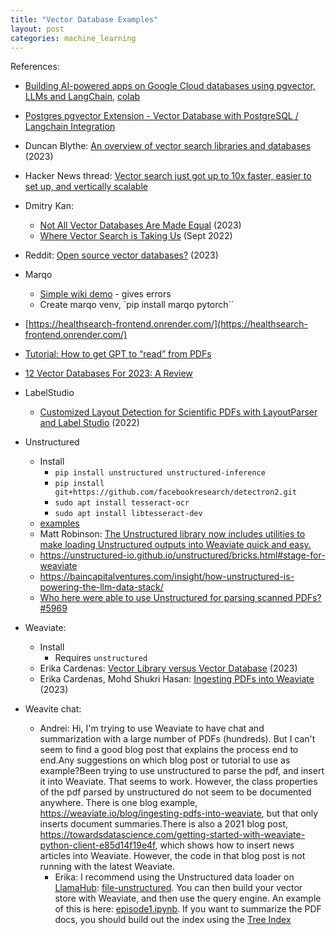 ```yaml
---
title: "Vector Database Examples"
layout: post
categories: machine_learning 
---
```


References:
* [Building AI-powered apps on Google Cloud databases using pgvector, LLMs and LangChain](https://cloud.google.com/blog/products/databases/using-pgvector-llms-and-langchain-with-google-cloud-databases), [colab](https://colab.research.google.com/github/GoogleCloudPlatform/python-docs-samples/blob/main/cloud-sql/postgres/pgvector/notebooks/pgvector_gen_ai_demo.ipynb#scrollTo=DS7GdlJ1XowY)
* [Postgres pgvector Extension - Vector Database with PostgreSQL / Langchain Integration](https://www.youtube.com/watch?v=FDBnyJu_Ndg)
* Duncan Blythe: [An overview of vector search libraries and databases](https://www.linkedin.com/pulse/overview-vector-search-libraries-databases-duncan-blythe/) (2023)
* Hacker News thread: [Vector search just got up to 10x faster, easier to set up, and vertically scalable](https://news.ycombinator.com/item?id=32487856)
* Dmitry Kan:
  * [Not All Vector Databases Are Made Equal](https://towardsdatascience.com/milvus-pinecone-vespa-weaviate-vald-gsi-what-unites-these-buzz-words-and-what-makes-each-9c65a3bd0696) (2023)
  * [Where Vector Search is Taking Us](https://haystackconf.com/files/slides/haystack2022/Dmitry-Haystack-Keynote.pdf) (Sept 2022)
* Reddit: [Open source vector databases?](https://www.reddit.com/r/ChatGPTCoding/comments/14112ol/open_source_vector_databases/) (2023)
* Marqo
  * [Simple wiki demo](https://docs.marqo.ai/0.0.10/End-to-End%20Examples/simple_wiki_demo/) - gives errors
  * Create marqo venv, `pip install marqo pytorch``
* [https://healthsearch-frontend.onrender.com/](https://healthsearch-frontend.onrender.com/)
* [Tutorial: How to get GPT to “read” from PDFs](https://medium.com/@brianlimyisheng1997/tutorial-how-to-get-gpt-to-read-from-pdfs-cccc4d189a2b)
* [ 12 Vector Databases For 2023: A Review](https://lakefs.io/blog/12-vector-databases-2023/)

* LabelStudio
  * [Customized Layout Detection for Scientific PDFs with LayoutParser and Label Studio](https://www.youtube.com/watch?v=puOKTFXRyr4) (2022)

* Unstructured
  * Install
    * `pip install unstructured unstructured-inference`
    * `pip install git+https://github.com/facebookresearch/detectron2.git`
    * `sudo apt install tesseract-ocr`
    * `sudo apt install libtesseract-dev`    
  * [examples](https://github.com/Unstructured-IO/unstructured/tree/main/examples)
  * Matt Robinson: [The Unstructured library now includes utilities to make loading Unstructured outputs into Weaviate quick and easy.](https://www.linkedin.com/posts/mthwrobinson_ingesting-pdfs-into-weaviate-weaviate-activity-7070142403541655552-XptZ/)
  * https://unstructured-io.github.io/unstructured/bricks.html#stage-for-weaviate
  * https://baincapitalventures.com/insight/how-unstructured-is-powering-the-llm-data-stack/
  * [Who here were able to use Unstructured for parsing scanned PDFs? #5969 ](https://github.com/langchain-ai/langchain/discussions/5969)

* Weaviate:
  * Install
    * Requires `unstructured`
  * Erika Cardenas: [Vector Library versus Vector Database](https://weaviate.io/blog/vector-library-vs-vector-database) (2023)
  * Erika Cardenas, Mohd Shukri Hasan: [Ingesting PDFs into Weaviate](https://weaviate.io/blog/ingesting-pdfs-into-weaviate) (2023)


* Weavite chat:
  * Andrei: Hi, I'm trying to use Weaviate to have chat and summarization with a large number of PDFs (hundreds). But I can't seem to find a good blog post that explains the process end to end.Any suggestions on which blog post or tutorial to use as example?Been trying to use unstructured to parse the pdf, and insert it into Weaviate. That seems to work. However, the class properties of the pdf parsed by unstructured do not seem to be documented anywhere. There is one blog example, https://weaviate.io/blog/ingesting-pdfs-into-weaviate, but that only inserts document summaries.There is also a 2021 blog post, https://towardsdatascience.com/getting-started-with-weaviate-python-client-e85d14f19e4f, which shows how to insert news articles into Weaviate. However, the code in that blog post is not running with the latest Weaviate.
    * Erika: I recommend using the Unstructured data loader on [LlamaHub](https://github.com/emptycrown/llama-hub): [file-unstructured](https://llamahub.ai/l/file-unstructured). You can then build your vector store with Weaviate, and then use the query engine. An example of this is here: [episode1.ipynb](https://github.com/weaviate/recipes/blob/main/integrations/llamaindex/data-loaders-episode1/episode1.ipynb). If you want to summarize the PDF docs, you should build out the index using the [Tree Index](https://gpt-index.readthedocs.io/en/latest/core_modules/data_modules/index/index_guide.html#tree-index)
